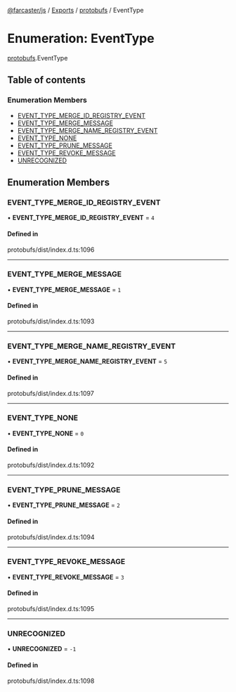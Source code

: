 [@farcaster/js](../README.md) / [Exports](../modules.md) / [protobufs](../modules/protobufs.md) / EventType

# Enumeration: EventType

[protobufs](../modules/protobufs.md).EventType

## Table of contents

### Enumeration Members

- [EVENT\_TYPE\_MERGE\_ID\_REGISTRY\_EVENT](protobufs.EventType.md#event_type_merge_id_registry_event)
- [EVENT\_TYPE\_MERGE\_MESSAGE](protobufs.EventType.md#event_type_merge_message)
- [EVENT\_TYPE\_MERGE\_NAME\_REGISTRY\_EVENT](protobufs.EventType.md#event_type_merge_name_registry_event)
- [EVENT\_TYPE\_NONE](protobufs.EventType.md#event_type_none)
- [EVENT\_TYPE\_PRUNE\_MESSAGE](protobufs.EventType.md#event_type_prune_message)
- [EVENT\_TYPE\_REVOKE\_MESSAGE](protobufs.EventType.md#event_type_revoke_message)
- [UNRECOGNIZED](protobufs.EventType.md#unrecognized)

## Enumeration Members

### EVENT\_TYPE\_MERGE\_ID\_REGISTRY\_EVENT

• **EVENT\_TYPE\_MERGE\_ID\_REGISTRY\_EVENT** = ``4``

#### Defined in

protobufs/dist/index.d.ts:1096

___

### EVENT\_TYPE\_MERGE\_MESSAGE

• **EVENT\_TYPE\_MERGE\_MESSAGE** = ``1``

#### Defined in

protobufs/dist/index.d.ts:1093

___

### EVENT\_TYPE\_MERGE\_NAME\_REGISTRY\_EVENT

• **EVENT\_TYPE\_MERGE\_NAME\_REGISTRY\_EVENT** = ``5``

#### Defined in

protobufs/dist/index.d.ts:1097

___

### EVENT\_TYPE\_NONE

• **EVENT\_TYPE\_NONE** = ``0``

#### Defined in

protobufs/dist/index.d.ts:1092

___

### EVENT\_TYPE\_PRUNE\_MESSAGE

• **EVENT\_TYPE\_PRUNE\_MESSAGE** = ``2``

#### Defined in

protobufs/dist/index.d.ts:1094

___

### EVENT\_TYPE\_REVOKE\_MESSAGE

• **EVENT\_TYPE\_REVOKE\_MESSAGE** = ``3``

#### Defined in

protobufs/dist/index.d.ts:1095

___

### UNRECOGNIZED

• **UNRECOGNIZED** = ``-1``

#### Defined in

protobufs/dist/index.d.ts:1098
